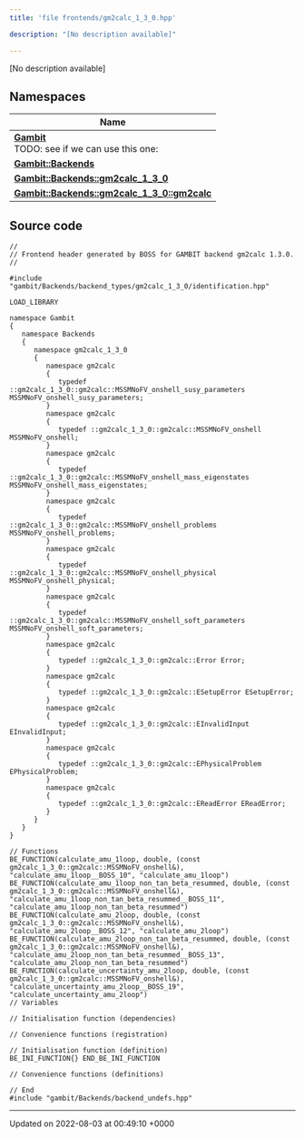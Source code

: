 ```yaml
---
title: 'file frontends/gm2calc_1_3_0.hpp'

description: "[No description available]"

---
```







[No description available]

## Namespaces

| Name           |
| -------------- |
| **[Gambit](/documentation/code/main/namespaces/namespacegambit/)** <br>TODO: see if we can use this one:  |
| **[Gambit::Backends](/documentation/code/main/namespaces/namespacegambit_1_1backends/)**  |
| **[Gambit::Backends::gm2calc_1_3_0](/documentation/code/main/namespaces/namespacegambit_1_1backends_1_1gm2calc__1__3__0/)**  |
| **[Gambit::Backends::gm2calc_1_3_0::gm2calc](/documentation/code/main/namespaces/namespacegambit_1_1backends_1_1gm2calc__1__3__0_1_1gm2calc/)**  |




## Source code

```
//
// Frontend header generated by BOSS for GAMBIT backend gm2calc 1.3.0.
//

#include "gambit/Backends/backend_types/gm2calc_1_3_0/identification.hpp"

LOAD_LIBRARY

namespace Gambit
{
   namespace Backends
   {
      namespace gm2calc_1_3_0
      {
         namespace gm2calc
         {
            typedef ::gm2calc_1_3_0::gm2calc::MSSMNoFV_onshell_susy_parameters MSSMNoFV_onshell_susy_parameters;
         }
         namespace gm2calc
         {
            typedef ::gm2calc_1_3_0::gm2calc::MSSMNoFV_onshell MSSMNoFV_onshell;
         }
         namespace gm2calc
         {
            typedef ::gm2calc_1_3_0::gm2calc::MSSMNoFV_onshell_mass_eigenstates MSSMNoFV_onshell_mass_eigenstates;
         }
         namespace gm2calc
         {
            typedef ::gm2calc_1_3_0::gm2calc::MSSMNoFV_onshell_problems MSSMNoFV_onshell_problems;
         }
         namespace gm2calc
         {
            typedef ::gm2calc_1_3_0::gm2calc::MSSMNoFV_onshell_physical MSSMNoFV_onshell_physical;
         }
         namespace gm2calc
         {
            typedef ::gm2calc_1_3_0::gm2calc::MSSMNoFV_onshell_soft_parameters MSSMNoFV_onshell_soft_parameters;
         }
         namespace gm2calc
         {
            typedef ::gm2calc_1_3_0::gm2calc::Error Error;
         }
         namespace gm2calc
         {
            typedef ::gm2calc_1_3_0::gm2calc::ESetupError ESetupError;
         }
         namespace gm2calc
         {
            typedef ::gm2calc_1_3_0::gm2calc::EInvalidInput EInvalidInput;
         }
         namespace gm2calc
         {
            typedef ::gm2calc_1_3_0::gm2calc::EPhysicalProblem EPhysicalProblem;
         }
         namespace gm2calc
         {
            typedef ::gm2calc_1_3_0::gm2calc::EReadError EReadError;
         }
      }
   }
}

// Functions
BE_FUNCTION(calculate_amu_1loop, double, (const gm2calc_1_3_0::gm2calc::MSSMNoFV_onshell&), "calculate_amu_1loop__BOSS_10", "calculate_amu_1loop")
BE_FUNCTION(calculate_amu_1loop_non_tan_beta_resummed, double, (const gm2calc_1_3_0::gm2calc::MSSMNoFV_onshell&), "calculate_amu_1loop_non_tan_beta_resummed__BOSS_11", "calculate_amu_1loop_non_tan_beta_resummed")
BE_FUNCTION(calculate_amu_2loop, double, (const gm2calc_1_3_0::gm2calc::MSSMNoFV_onshell&), "calculate_amu_2loop__BOSS_12", "calculate_amu_2loop")
BE_FUNCTION(calculate_amu_2loop_non_tan_beta_resummed, double, (const gm2calc_1_3_0::gm2calc::MSSMNoFV_onshell&), "calculate_amu_2loop_non_tan_beta_resummed__BOSS_13", "calculate_amu_2loop_non_tan_beta_resummed")
BE_FUNCTION(calculate_uncertainty_amu_2loop, double, (const gm2calc_1_3_0::gm2calc::MSSMNoFV_onshell&), "calculate_uncertainty_amu_2loop__BOSS_19", "calculate_uncertainty_amu_2loop")
// Variables

// Initialisation function (dependencies)

// Convenience functions (registration)

// Initialisation function (definition)
BE_INI_FUNCTION{} END_BE_INI_FUNCTION

// Convenience functions (definitions)

// End
#include "gambit/Backends/backend_undefs.hpp"
```


-------------------------------

Updated on 2022-08-03 at 00:49:10 +0000
